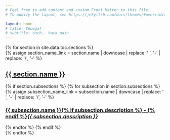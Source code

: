 ```yaml
---
# Feel free to add content and custom Front Matter to this file.
# To modify the layout, see https://jekyllrb.com/docs/themes/#overriding-theme-defaults

layout: home
# title: Yeowga!
# subtitle: ouch.. back pain
---
```

<div class="posts-list">
  {% for section in site.data.toc.sections %}
  <article class="post-preview text-center">
    {% assign section_name_link = section.name | downcase | replace: ' ', '-' | replace: '/', '-' %}
    <a href="pages/{{ section_name_link }}">
      <h2 class="post-title">{{ section.name }}</h2>
    </a>
    {% if section.subsections %}
      {% for subsection in section.subsections %}
      {% assign subsection_name_link = subsection.name | downcase | replace: ' ', '-' | replace: '/', '-' %}
      <a href="pages/{{ section_name_link }}/{{ subsection_name_link }}">
        <h3 class="post-subtitle">{{ subsection.name }}{% if subsection.description %} - {% endif %}<i>{{ subsection.description }}</i></h3>
      </a>
      {% endfor %}
    {% endif %}
  </article>
  {% endfor %}
</div>

<!-- 
TODO: make search center and focus
TODO: add content 
TODO: add thumnails to homepage, stronger call to action
-->